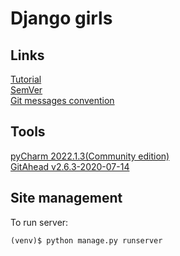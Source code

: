 # Django girls

## Links
[Tutorial](https://tutorial.djangogirls.org/ru/)\
[SemVer](https://semver.org/)\
[Git messages convention](https://habr.com/ru/post/416887/)

## Tools
[pyCharm 2022.1.3(Community edition)](https://www.jetbrains.com/pycharm/download)\
[GitAhead v2.6.3-2020-07-14](https://gitahead.github.io/gitahead.com/)

## Site management
To run server:
```shell
(venv)$ python manage.py runserver
```
